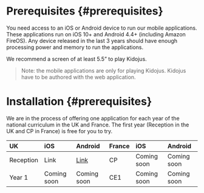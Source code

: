 # Prerequisites {#prerequisites}

You need access to an iOS or Android device to run our mobile applications. These applications run on iOS 10+ and Android 4.4+ \(including Amazon FireOS\). Any device released in the last 3 years should have enough processing power and memory to run the applications.

We recommend a screen of at least 5.5” to play Kidojus.

> Note: the mobile applications are only for playing Kidojus. Kidojus have to be authored with the web application.

# Installation {#prerequisites}

We are in the process of offering one application for each year of the national curriculum in the UK and France. The first year \(Reception in the UK and CP in France\) is free for you to try.

| UK | iOS | Android | France | iOS | Android |
| :--- | :--- | :--- | :--- | :--- | :--- |
| Reception | Link | [Link](https://play.google.com/store/apps/details?id=com.kidoju.en00) | CP | Coming soon | Coming soon |
| Year 1 | Coming soon | Coming soon | CE1 | Coming soon | Coming soon |



